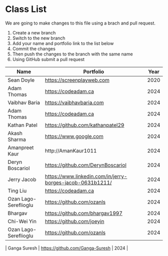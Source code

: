 # Class List

We are going to make changes to this file using a brach and pull request.

1. Create a new branch
2. Switch to the new branch
3. Add your name and portfolio link to the list below
4. Commit the changes
5. Then push the changes to the branch with the same name
6. Using GitHub submit a pull request


| Name          | Portfolio                 | Year |
| ------------- | ------------------------- | ---- |
| Sean Doyle    | https://screenplayweb.com | 2020 |
| Adam Thomas   | https://codeadam.ca       | 2024 |
| Vaibhav Baria | https://vaibhavbaria.com  | 2024 |
| Adam Thomas | https://codeadam.ca       | 2024 |
| Kathan Patel| https://github.com/kathanpatel29 | 2024 |
| Akash Sharma| https://www.google.com    | 2024 |
| Amanpreet Kaur | http://AmanKaur1011    | 2024 |
| Deryn Boscariol | https://github.com/DerynBoscariol | 2024 |
| Jerry Jacob | https://www.linkedin.com/in/jerry-borges-jacob-0631b1211/ | 2024 |
| Ting Liu    | https://codeadam.ca       | 2024 |
| Ozan Lago-Sereflioglu | https://github.com/ozanls						 | 2024 |
| Bhargav | https://github.com/bhargav1997    | 2024 |
| Chi-Wei Yin | https://github.com/joeyin | 2024 |
| Ozan Lago-Sereflioglu | https://github.com/ozanls						 | 2024 |

| Ganga Suresh | https://github.com/Ganga-Suresh | 2024 |

